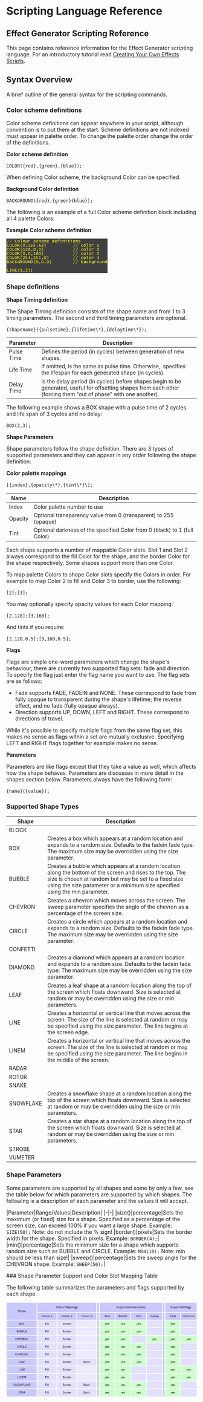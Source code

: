 # Scripting Language Reference

## Effect Generator Scripting Reference

This page contains reference information for the Effect Generator scripting language. For an introductory tutorial read [Creating Your Own Effects Scripts](WritingYourOwnEffectsScripts.md).

## Syntax Overview

A brief outline of the general syntax for the scripting commands.

### Color scheme definitions
Color scheme definitions can appear anywhere in your script, although convention is to put them at the start. Scheme definitions are not indexed must appear in palette order. To change the palette order change the order of the definitions.

**Color scheme definition**

    COLOR({red},{green},{blue});

When defining Color scheme, the background Color can be specified.

**Background Color definition**

    BACKGROUND({red},{green}{blue});

The following is an example of a full Color scheme definition block including all 4 palette Colors:

**Example Color scheme definition**

![](../../../images/ColorsAdded.png)

### Shape definitions

**Shape Timing definition**

The Shape Timing definition consists of the shape name and from 1 to 3 timing parameters. The second and third timing parameters are optional.

    {shapename}({pulsetime},{lifetime\*},{delaytime\*});

|Parameter|Description|
|-|-|
|Pulse Time|Defines the period (in cycles) between generation of new shapes.|
|Life Time|If omitted, is the same as pulse time. Otherwise,  specifies the lifespan for each generated shape (in cycles).|
|Delay Time|Is the delay period (in cycles) before shapes begin to be generated, useful for offsetting shapes from each other (forcing them "out of phase" with one another).|

The following example shows a BOX shape with a pulse time of 2 cycles and life span of 3 cycles and no delay:

    BOX(2,3);

**Shape Parameters**

Shape parameters follow the shape definition. There are 3 types of supported parameters and they can appear in any order following the shape definition:

**Color palette mappings**

    [{index},{opacity\*},{tint\*}\];

|Name|Description|
|-|-|
|Index|Color palette number to use|
|Opacity|Optional transparency value from 0 (transparent) to 255 (opaque)|
|Tint|Optional darkness of the specified Color from 0 (black) to 1 (full Color)|

Each shape supports a number of mappable Color slots. Slot 1 and Slot 2 always correspond to the fill Color for the shape, and the border Color for the shape respectively. Some shapes support more than one Color.

To map palette Colors to shape Color slots specify the Colors in order. For example to map Color 2 to fill and Color 3 to border, use the following:

    [2];[3];

You may optionally specify opacity values for each Color mapping:

    [2,128];[3,160];

And tints if you require:

    [2,128,0.5];[3,160,0.5];

**Flags**

Flags are simple one-word parameters which change the shape's behaviour, there are currently two supported flag sets: fade and direction. To specify the flag just enter the flag name you want to use. The flag sets are as follows:

* Fade supports FADE, FADEIN and NONE. These correspond to fade from fully opaque to transparent during the shape's lifetime; the reverse effect, and no fade (fully opaque always).
* Direction supports UP, DOWN, LEFT and RIGHT. These correspond to directions of travel.

While it's possible to specify multiple flags from the same flag set, this makes no sense as flags within a set are mutually exclusive. Specifying LEFT and RIGHT flags together for example makes no sense.

**Parameters**
    
Parameters are like flags except that they take a value as well, which affects how the shape behaves. Parameters are discusses in more detail in the shapes section below. Parameters always have the following form:

    {name}({value});

### Supported Shape Types

|Shape|Description|
|-|-|
|BLOCK| |
|BOX|Creates a box which appears at a random location and expands to a random size. Defaults to the fadein fade type. The maximum size may be overridden using the size parameter.|
|BUBBLE|Creates a bubble which appears at a random location along the bottom of the screen and rises to the top. The size is chosen at random but may be set to a fixed size using the size parameter or a minimum size specified using the min parameter.|
|CHEVRON|Creates a chevron which moves across the screen. The sweep parameter specifies the angle of the chevron as a percentage of the screen size.|
|CIRCLE|Creates a circle which appears at a random location and expands to a random size. Defaults to the fadein fade type. The maximum size may be overridden using the size parameter.|
|CONFETTI| |
|DIAMOND|Creates a diamond which appears at a random location and expands to a random size. Defaults to the fadein fade type. The maximum size may be overridden using the size parameter.|
|LEAF|Creates a leaf shape at a random location along the top of the screen which floats downward. Size is selected at random or may be overridden using the size or min parameters.|
|LINE|Creates a horizontal or vertical line that moves across the screen. The size of the line is selected at random or may be specified using the size parameter. The line begins at the screen edge.|
|LINEM|Creates a horizontal or vertical line that moves across the screen. The size of the line is selected at random or may be specified using the size parameter. The line begins in the middle of the screen.|
|RADAR| |
|ROTOR| |
|SNAKE| |
|SNOWFLAKE|Creates a snowflake shape at a random location along the top of the screen which floats downward. Size is selected at random or may be overridden using the size or min parameters.|
|STAR|Creates a star shape at a random location along the top of the screen which floats downward. Size is selected at random or may be overridden using the size or min parameters.|
|STROBE| |
|VUMETER| |

### Shape Parameters

Some parameters are supported by all shapes and some by only a few, see the table below for which parameters are supported by which shapes. The following is a description of each parameter and the values it will accept.

|Parameter|Range/Values|Description|
|-|-|
|size()|percentage|Sets the maximum (or fixed) size for a shape. Specified as a percentage of the screen size, can exceed 100% if you want a large shape. Example: `SIZE(50);` Note: do not include the % sign!
|border()|pixels|Sets the border width for the shape. Specified in pixels. Example: `BORDER(4);`|
|min()|percentage|Sets the minimum size for a shape which supports random size such as BUBBLE and CIRCLE. Example: `MIN(10);` Note: min should be less than size!|
|sweep()|percentage|Sets the sweep angle for the CHEVRON shape. Example: `SWEEP(50);`|

### Shape Parameter Support and Color Slot Mapping Table

The following table summarizes the parameters and flags supported by each shape.

![](../../../images/img_279.jpg)